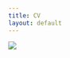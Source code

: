 ```yaml
---
title: CV
layout: default
---
```


![](https://dl.dropboxusercontent.com/u/8272421/Website_Under_Construction.gif)
